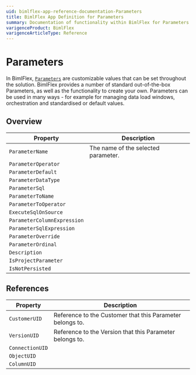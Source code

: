 ```yaml
---
uid: bimlflex-app-reference-documentation-Parameters
title: BimlFlex App Definition for Parameters
summary: Documentation of functionality within BimlFlex for Parameters
varigenceProduct: BimlFlex
varigenceArticleType: Reference
---
```


# Parameters

In BimlFlex, [`Parameters`](xref:bimlflex-concepts-metadata-parameters) are customizable values that can be set throughout the solution.
	BimlFlex provides a number of standard out-of-the-box Parameters, as well as the functionality to create your own. Parameters can be used in many ways - for example for managing data load windows, orchestration and standardised or default values.

## Overview
  
| Property | Description |
| --------- | ----------- |
|`ParameterName` | The name of the selected parameter.|
|`ParameterOperator` | |
|`ParameterDefault` | |
|`ParameterDataType` | |
|`ParameterSql` | |
|`ParameterToName` | |
|`ParameterToOperator` | |
|`ExecuteSqlOnSource` | |
|`ParameterColumnExpression` | |
|`ParameterSqlExpression` | |
|`ParameterOverride` | |
|`ParameterOrdinal` | |
|`Description` | |
|`IsProjectParameter` | |
|`IsNotPersisted` | |

## References
  
| Property | Description |
| --------- | ----------- |
|`CustomerUID` | Reference to the Customer that this Parameter belongs to.|
|`VersionUID` | Reference to the Version that this Parameter belongs to.|
|`ConnectionUID` | |
|`ObjectUID` | |
|`ColumnUID` | |

